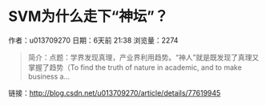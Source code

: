 # SVM为什么走下“神坛”？
作者：u013709270
日期：6天前 21:38
浏览量：2274
> 简介：点题：学界发现真理，产业界利用趋势。“神人”就是既发现了真理又掌握了趋势（To find the truth of nature in academic, and to make business a...

 链接：http://blog.csdn.net/u013709270/article/details/77619945
